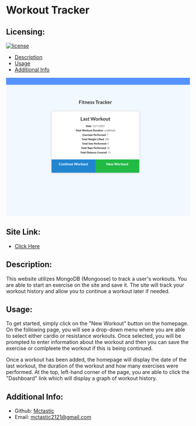 # Workout Tracker

## Licensing:

[![license](https://img.shields.io/badge/license-MIT-blue)](https://shields.io)

- [Description](#description)
- [Usage](#usage)
- [Additional Info](#additional-info)

![demo screenshot](./images/demo-screenshot.png)

## Site Link:

- [Click Here](https://damp-oasis-83805.herokuapp.com/)

## Description:

This website utilizes MongoDB (Mongoose) to track a user's workouts. You are able to start an exercise on the site and save it. The site will track your workout history and allow you to continue a workout later if needed.

## Usage:

To get started, simply click on the "New Workout" button on the homepage. On the following page, you will see a drop-down menu where you are able to select either cardio or resistance workouts. Once selected, you will be prompted to enter information about the workout and then you can save the exercise or comlpleete the workout if this is being continued.

Once a workout has been added, the homepage will display the date of the last workout, the duration of the workout and how many exercises were performed. At the top, left-hand corner of the page, you are able to click the "Dashboard" link which will display a graph of workout history.

## Additional Info:

- Github: [Mctastic](https://github.com/mctastic)
- Email: mctastic2121@gmail.com
